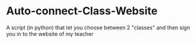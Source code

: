 # Auto-connect-Class-Website
A script (in python) that let you choose between 2 "classes" and then sign you in to the website of my teacher
